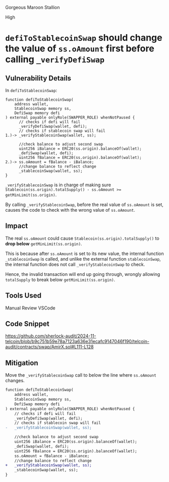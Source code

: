 Gorgeous Maroon Stallion

High

# `defiToStablecoinSwap` should change the value of `ss.oAmount` first before calling `_verifyDefiSwap`

## Vulnerability Details

In `defiToStablecoinSwap`:
```solidity
function defiToStablecoinSwap(
    address wallet,
    StablecoinSwap memory ss,
    DefiSwap memory defi
) external payable onlyRole(SWAPPER_ROLE) whenNotPaused {
      // checks if defi will fail
      _verifyDefiSwap(wallet, defi);
      // checks if stablecoin swap will fail
1.)-> _verifyStablecoinSwap(wallet, ss);

      //check balance to adjust second swap
      uint256 iBalance = ERC20(ss.origin).balanceOf(wallet);
      _defiSwap(wallet, defi);
      uint256 fBalance = ERC20(ss.origin).balanceOf(wallet);
2.)-> ss.oAmount = fBalance - iBalance;
      //change balance to reflect change
      _stablecoinSwap(wallet, ss);
}
```
`_verifyStablecoinSwap` is in charge of making sure `Stablecoin(ss.origin).totalSupply() - ss.oAmount >= getMinLimit(ss.origin)`.

By calling `_verifyStablecoinSwap`, before the real value of `ss.oAmount` is set, causes the code to check with the wrong value of `ss.oAmount`.

## Impact

The real `ss.oAmount` could cause `Stablecoin(ss.origin).totalSupply()` to **drop below** `getMinLimit(ss.origin)`.

This is because after `ss.oAmount` is set to its new value, the internal function `_stablecoinSwap` is called, and unlike the external function `stablecoinSwap`, the internal function does not call `_verifyStablecoinSwap` to check.

Hence, the invalid transaction will end up going through, wrongly allowing `totalSupply` to break below `getMinLimit(ss.origin)`.

## Tools Used

Manual Review
VSCode

## Code Snippet

https://github.com/sherlock-audit/2024-11-telcoin/blob/b9c751b59e78a7123a636e31ecafc9147046f190/telcoin-audit/contracts/swap/AmirX.sol#L111-L128

## Mitigation

Move the `_verifyStablecoinSwap` call to below the line where `ss.oAmount` changes.
```diff
function defiToStablecoinSwap(
    address wallet,
    StablecoinSwap memory ss,
    DefiSwap memory defi
) external payable onlyRole(SWAPPER_ROLE) whenNotPaused {
    // checks if defi will fail
    _verifyDefiSwap(wallet, defi);
    // checks if stablecoin swap will fail
-   _verifyStablecoinSwap(wallet, ss);

    //check balance to adjust second swap
    uint256 iBalance = ERC20(ss.origin).balanceOf(wallet);
    _defiSwap(wallet, defi);
    uint256 fBalance = ERC20(ss.origin).balanceOf(wallet);
    ss.oAmount = fBalance - iBalance;
    //change balance to reflect change
+   _verifyStablecoinSwap(wallet, ss);    
    _stablecoinSwap(wallet, ss);
}
```